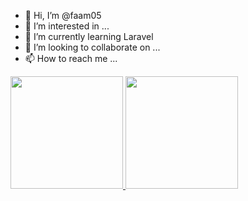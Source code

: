 - 👋 Hi, I’m @faam05
- 👀 I’m interested in ...
- 🌱 I’m currently learning Laravel
- 💞️ I’m looking to collaborate on ...
- 📫 How to reach me ...

<p align="left">
<a href="https://github.com/faam05">
  <img height="180em" src="https://github-readme-stats-eight-theta.vercel.app/api?username=gilangadhan&show_icons=true&theme=algolia&include_all_commits=true&count_private=true"/>
  <img height="180em" src="https://github-readme-stats-eight-theta.vercel.app/api/top-langs/?username=gilangadhan&layout=compact&langs_count=8&theme=algolia"/>
</a>
</p>

<!---
faam05/faam05 is a ✨ special ✨ repository because its `README.md` (this file) appears on your GitHub profile.
You can click the Preview link to take a look at your changes.
--->
